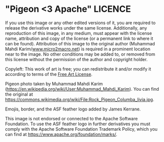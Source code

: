 # "Pigeon <3 Apache" LICENCE

If you use this image or any other edited versions of it, you are required to release the derivative works under the same license. Additionally, any reproduction of this image, in any medium, must appear with the license name, attribution and copy of the license (or a permanent link to where it can be found). Attribution of this image to the original author (Muhammad Mahdi Karim/www.micro2macro.net) is required in a  prominent location near to the image. No other conditions may be added to, or removed from this license without the permission of the author and copyright holder.

Copyleft: This work of art is free; you can redistribute it and/or modify it according to terms of the [Free Art License](https://artlibre.org/licence/lal/en/).

Pigeon photo taken by Muhammad Mahdi Karim (https://en.wikipedia.org/wiki/User:Muhammad_Mahdi_Karim). You can find the original at https://commons.wikimedia.org/wiki/File:Rock_Pigeon_Columba_livia.jpg.

Emojis, border, and the ASF feather logo added by James Kerrane.

This image is not endorsed or connected to the Apache Software Foundation. To use the ASF feather logo in further derivatives you must comply with the Apache Software Foundation Trademark Policy, which you can find at 
https://www.apache.org/foundation/marks/.

